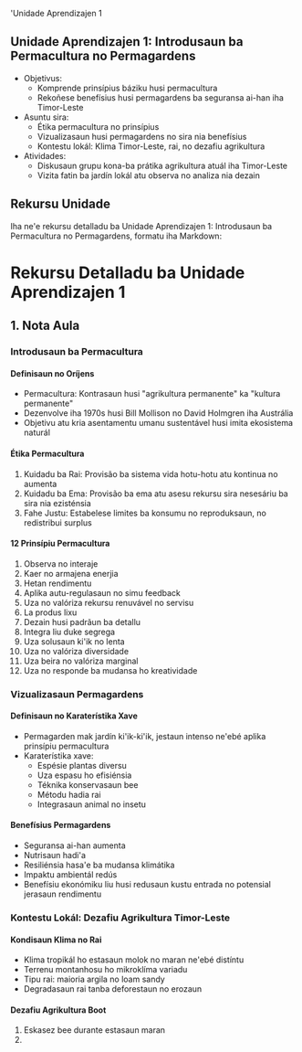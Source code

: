 'Unidade Aprendizajen 1

## Unidade Aprendizajen 1: Introdusaun ba Permacultura no Permagardens
- Objetivus:
  * Komprende prinsípius báziku husi permacultura
  * Rekoñese benefísius husi permagardens ba seguransa ai-han iha Timor-Leste
- Asuntu sira:
  * Étika permacultura no prinsípius
  * Vizualizasaun husi permagardens no sira nia benefísius
  * Kontestu lokál: Klima Timor-Leste, rai, no dezafiu agrikultura
- Atividades:
  * Diskusaun grupu kona-ba prátika agrikultura atuál iha Timor-Leste
  * Vizita fatin ba jardín lokál atu observa no analiza nia dezain

## Rekursu Unidade

Iha ne'e rekursu detalladu ba Unidade Aprendizajen 1: Introdusaun ba Permacultura no Permagardens, formatu iha Markdown:

# Rekursu Detalladu ba Unidade Aprendizajen 1

## 1. Nota Aula

### Introdusaun ba Permacultura

#### Definisaun no Oríjens
- Permacultura: Kontrasaun husi "agrikultura permanente" ka "kultura permanente"
- Dezenvolve iha 1970s husi Bill Mollison no David Holmgren iha Austrália
- Objetivu atu kria asentamentu umanu sustentável husi imita ekosistema naturál

#### Étika Permacultura
1. Kuidadu ba Rai: Provisão ba sistema vida hotu-hotu atu kontinua no aumenta
2. Kuidadu ba Ema: Provisão ba ema atu asesu rekursu sira nesesáriu ba sira nia ezisténsia
3. Fahe Justu: Estabelese limites ba konsumu no reproduksaun, no redistribui surplus

#### 12 Prinsípiu Permacultura
1. Observa no interaje
2. Kaer no armajena enerjia
3. Hetan rendimentu
4. Aplika autu-regulasaun no simu feedback
5. Uza no valóriza rekursu renuvável no servisu
6. La produs lixu
7. Dezain husi padrãun ba detallu
8. Integra liu duke segrega
9. Uza solusaun ki'ik no lenta
10. Uza no valóriza diversidade
11. Uza beira no valóriza marginal
12. Uza no responde ba mudansa ho kreatividade

### Vizualizasaun Permagardens

#### Definisaun no Karaterístika Xave
- Permagarden mak jardín ki'ik-ki'ik, jestaun intenso ne'ebé aplika prinsípiu permacultura
- Karaterístika xave:
  * Espésie plantas diversu
  * Uza espasu ho efisiénsia
  * Téknika konservasaun bee
  * Métodu hadia rai
  * Integrasaun animal no insetu

#### Benefísius Permagardens
- Seguransa ai-han aumenta
- Nutrisaun hadi'a
- Resiliénsia hasa'e ba mudansa klimátika
- Impaktu ambientál redús
- Benefísiu ekonómiku liu husi redusaun kustu entrada no potensial jerasaun rendimentu

### Kontestu Lokál: Dezafiu Agrikultura Timor-Leste

#### Kondisaun Klima no Rai
- Klima tropikál ho estasaun molok no maran ne'ebé distíntu
- Terrenu montanhosu ho mikroklíma variadu
- Tipu rai: maioria argila no loam sandy
- Degradasaun rai tanba deforestaun no erozaun

#### Dezafiu Agrikultura Boot
1. Eskasez bee durante estasaun maran
2.